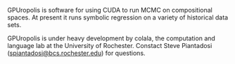  
GPUropolis is software for using CUDA to run MCMC on compositional spaces. At present it runs symbolic regression on a variety of historical data sets. 

GPUropolis is under heavy development by colala, the computation and language lab at the University of Rochester. Constact Steve Piantadosi (spiantadosi@bcs.rochester.edu) for questions. 


